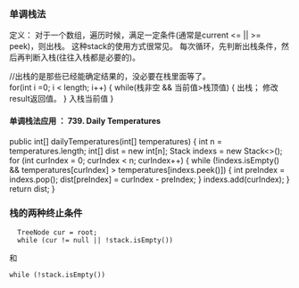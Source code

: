 ### 单调栈法
  定义： 对于一个数组，遍历时候，满足一定条件(通常是current <= || >= peek)，则出栈。
  这种stack的使用方式很常见。
  每次循环，先判断出栈条件，然后再判断入栈(往往入栈都是必要的)。
  
  
  //出栈的是那些已经能确定结果的，没必要在栈里面等了。  
  for(int i =0; i < length; i++) {
    while(栈非空 && 当前值>栈顶值) {
        出栈；
        修改result返回值。
    }
   入栈当前值
  }
  
#### 单调栈法应用 ： 739. Daily Temperatures
public int[] dailyTemperatures(int[] temperatures) {
    int n = temperatures.length;
    int[] dist = new int[n];
    Stack<Integer> indexs = new Stack<>();
    for (int curIndex = 0; curIndex < n; curIndex++) {
        while (!indexs.isEmpty() && temperatures[curIndex] > temperatures[indexs.peek()]) {
            int preIndex = indexs.pop();
            dist[preIndex] = curIndex - preIndex;
        }
        indexs.add(curIndex);
    }
    return dist;
}


###  栈的两种终止条件
```
  TreeNode cur = root;
  while (cur != null || !stack.isEmpty()) 
```
和
```
while (!stack.isEmpty()) 
```